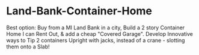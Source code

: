# Land-Bank-Container-Home
Best option: Buy from a MI Land Bank in a city, Build a 2 story Container Home I can Rent Out, &amp; add a cheap "Covered Garage". Develop Innovative ways to Tip 2 containers Upright with jacks, instead of a crane - slotting them onto a Slab!
